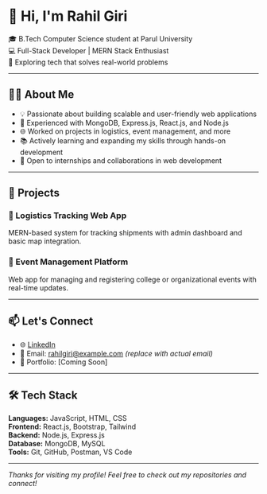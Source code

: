 # 👋 Hi, I'm Rahil Giri

🎓 B.Tech Computer Science student at Parul University  
💻 Full-Stack Developer | MERN Stack Enthusiast  
🚀 Exploring tech that solves real-world problems

---

## 👨‍💻 About Me

- 💡 Passionate about building scalable and user-friendly web applications  
- 🔧 Experienced with MongoDB, Express.js, React.js, and Node.js  
- 🌐 Worked on projects in logistics, event management, and more  
- 📚 Actively learning and expanding my skills through hands-on development  
- 🤝 Open to internships and collaborations in web development

---

## 🔨 Projects

### 🚚 Logistics Tracking Web App  
MERN-based system for tracking shipments with admin dashboard and basic map integration.

### 🎉 Event Management Platform  
Web app for managing and registering college or organizational events with real-time updates.


---

## 📫 Let's Connect

- 🌐 [LinkedIn](https://www.linkedin.com/in/rahil-giri)  
- 📩 Email: rahilgiri@example.com *(replace with actual email)*  
- 🌱 Portfolio: [Coming Soon]

---

## 🛠️ Tech Stack

**Languages:** JavaScript, HTML, CSS  
**Frontend:** React.js, Bootstrap, Tailwind  
**Backend:** Node.js, Express.js  
**Database:** MongoDB, MySQL  
**Tools:** Git, GitHub, Postman, VS Code

---

_Thanks for visiting my profile! Feel free to check out my repositories and connect!_
